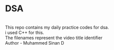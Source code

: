 # DSA
<br>
This repo contains my daily practice codes for dsa.
<br>
i used C++ for this.
<br>
The filenames represent the video title identifier
<br>
Author - Muhammed Sinan D
